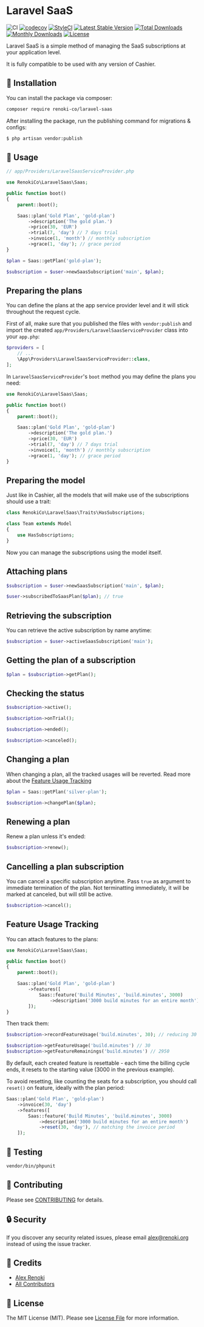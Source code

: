 Laravel SaaS
============

![CI](https://github.com/renoki-co/laravel-saas/workflows/CI/badge.svg?branch=master)
[![codecov](https://codecov.io/gh/renoki-co/laravel-saas/branch/master/graph/badge.svg)](https://codecov.io/gh/renoki-co/laravel-saas/branch/master)
[![StyleCI](https://github.styleci.io/repos/277109456/shield?branch=master)](https://github.styleci.io/repos/277109456)
[![Latest Stable Version](https://poser.pugx.org/renoki-co/laravel-saas/v/stable)](https://packagist.org/packages/renoki-co/laravel-saas)
[![Total Downloads](https://poser.pugx.org/renoki-co/laravel-saas/downloads)](https://packagist.org/packages/renoki-co/laravel-saas)
[![Monthly Downloads](https://poser.pugx.org/renoki-co/laravel-saas/d/monthly)](https://packagist.org/packages/renoki-co/laravel-saas)
[![License](https://poser.pugx.org/renoki-co/laravel-saas/license)](https://packagist.org/packages/renoki-co/laravel-saas)

Laravel SaaS is a simple method of managing the SaaS subscriptions at your application level.

It is fully compatible to be used with any version of Cashier.

## 🚀 Installation

You can install the package via composer:

```bash
composer require renoki-co/laravel-saas
```

After installing the package, run the publishing command for migrations & configs:

```bash
$ php artisan vendor:publish
```

## 🙌 Usage

``` php
// app/Providers/LaravelSaasServiceProvider.php

use RenokiCo\LaravelSaas\Saas;

public function boot()
{
    parent::boot();

    Saas::plan('Gold Plan', 'gold-plan')
        ->description('The gold plan.')
        ->price(30, 'EUR')
        ->trial(7, 'day') // 7 days trial
        ->invoice(1, 'month') // monthly subscription
        ->grace(1, 'day'); // grace period
}
```

```php
$plan = Saas::getPlan('gold-plan');

$subscription = $user->newSaasSubscription('main', $plan);
```

## Preparing the plans

You can define the plans at the app service provider level and it will stick throughout the request cycle.

First of all, make sure that you published the files with `vendor:publish` and import the created `app/Providers/LaravelSaasServiceProvider` class into your `app.php`:

```php
$providers = [
    // ...
    \App\Providers\LaravelSaasServiceProvider::class,
];
```

In `LaravelSaasServiceProvider`'s `boot` method you may define the plans you need:

```php
use RenokiCo\LaravelSaas\Saas;

public function boot()
{
    parent::boot();

    Saas::plan('Gold Plan', 'gold-plan')
        ->description('The gold plan.')
        ->price(30, 'EUR')
        ->trial(7, 'day') // 7 days trial
        ->invoice(1, 'month') // monthly subscription
        ->grace(1, 'day'); // grace period
}
```

## Preparing the model

Just like in Cashier, all the models that will make use of the subscriptions should use a trait:

```php
class RenokiCo\LaravelSaas\Traits\HasSubscriptions;

class Team extends Model
{
    use HasSubscriptions;
}
```

Now you can manage the subscriptions using the model itself.

## Attaching plans

```php
$subscription = $user->newSaasSubscription('main', $plan);

$user->subscribedToSaasPlan($plan); // true
```

## Retrieving the subscription

You can retrieve the active subscription by name anytime:

```php
$subscription = $user->activeSaasSubscription('main');
```

## Getting the plan of a subscription

```php
$plan = $subscription->getPlan();
```

## Checking the status

```php
$subscription->active();

$subscription->onTrial();

$subscription->ended();

$subscription->canceled();
```

## Changing a plan

When changing a plan, all the tracked usages will be reverted. Read more about the [Feature Usage Tracking](#feature-usage-tracking)

```php
$plan = Saas::getPlan('silver-plan');

$subscription->changePlan($plan);
```

## Renewing a plan

Renew a plan unless it's ended:

```php
$subscription->renew();
```

## Cancelling a plan subscription

You can cancel a specific subscription anytime. Pass `true` as argument to immediate termination of the plan. Not terminatting immediately, it will be marked at canceled, but will still be active.

```php
$subscription->cancel();
```

## Feature Usage Tracking

You can attach features to the plans:

```php
use RenokiCo\LaravelSaas\Saas;

public function boot()
{
    parent::boot();

    Saas::plan('Gold Plan', 'gold-plan')
        ->features([
            Saas::feature('Build Minutes', 'build.minutes', 3000)
                ->description('3000 build minutes for an entire month'),
        ]);
}
```

Then track them:

```php
$subscription->recordFeatureUsage('build.minutes', 30); // reducing 30 mins

$subscription->getFeatureUsage('build.minutes') // 30
$subscription->getFeatureRemainings('build.minutes') // 2950
```

By default, each created feature is resettable - each time the billing cycle ends, it resets to the starting value (3000 in the previous example).

To avoid resetting, like counting the seats for a subscription, you should call `reset()` on feature, ideally with the plan period:

```php
Saas::plan('Gold Plan', 'gold-plan')
    ->invoice(30, 'day')
    ->features([
        Saas::feature('Build Minutes', 'build.minutes', 3000)
            ->description('3000 build minutes for an entire month')
            ->reset(30, 'day'), // matching the invoice period
    ]);
```

## 🐛 Testing

``` bash
vendor/bin/phpunit
```

## 🤝 Contributing

Please see [CONTRIBUTING](CONTRIBUTING.md) for details.

## 🔒  Security

If you discover any security related issues, please email alex@renoki.org instead of using the issue tracker.

## 🎉 Credits

- [Alex Renoki](https://github.com/rennokki)
- [All Contributors](../../contributors)

## 📄 License

The MIT License (MIT). Please see [License File](LICENSE) for more information.
